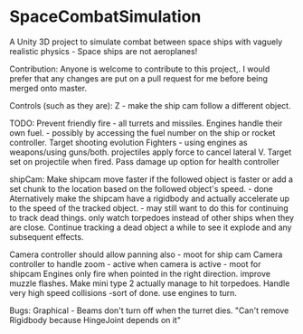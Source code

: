 # SpaceCombatSimulation
A Unity 3D project to simulate combat between space ships with vaguely realistic physics - Space ships are not aeroplanes!

Contribution:
Anyone is welcome to contribute to this project,. I would prefer that any changes are put on a pull request for me before being merged onto master.

Controls (such as they are):
Z - make the ship cam follow a different object.

TODO:
Prevent friendly fire - all turrets and missiles.
Engines handle their own fuel. - possibly by accessing the fuel number on the ship or rocket controller.
Target shooting evolution
Fighters - using engines as weapons/using guns/both.
projectiles apply force to cancel lateral V. Target set on projectile when fired.
Pass damage up option for health controller

shipCam:
    Make shipcam move faster if the followed object is faster or add a set chunk to the location based on the followed object's speed. - done
        Aternatively make the shipcam have a rigidbody and actually accelerate up to the speed of the tracked object.   - may still want to do this for continuing to track dead things.
    only watch torpedoes instead of other ships when they are close.
    Continue tracking a dead object a while to see it explode and any subsequent effects.

Camera controller should allow panning also - moot for ship cam
Camera controller to handle zoom - active when camera is active - moot for shipcam
Engines only fire when pointed in the right direction.
improve muzzle flashes.
Make mini type 2 actually manage to hit torpedoes.
Handle very high speed collisions -sort of done.
use engines to turn.

Bugs:
Graphical - Beams don't turn off when the turret dies.
"Can't remove Rigidbody because HingeJoint depends on it"